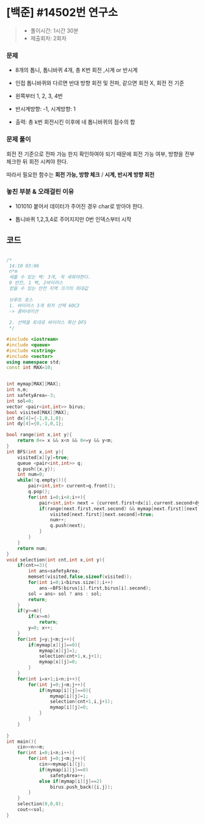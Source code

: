 # [백준] #14502번 연구소

> [문제]: https://www.acmicpc.net/problem/14502
>
> - 풀이시간: 1시간 30분
> - 제출회차: 2회차

### 문제 

- 8개의 톱니, 톱니바퀴 4개,   총 K번 회전 ,시계 or 반시계

- 인접 톱니바퀴와 다르면 반대 방향 회전 및 전파, 같으면 회전 X, 회전 전 기준

- 왼쪽부터  1, 2, 3, 4번
-  반시계방향: -1, 시계방향: 1

- 출력: 총 k번 회전시킨 이후에 네 톱니바퀴의 점수의 합



### 문제 풀이

 회전 전 기준으로 전파 가능 한지 확인하여야 되기 때문에 회전 가능 여부, 방향을 전부 체크한 뒤 회전 시켜야 한다.

따라서 필요한 함수는 **회전 가능, 방향 체크** / **시계, 반시계 방향 회전**

### 놓친 부분 & 오래걸린 이유

- 101010 붙어서 데이터가 주어진 경우 char로 받아야 한다.

- 톱니바퀴 1,2,3,4로 주어지지만 0번 인덱스부터 시작

## 코드

``` c++

/*
 14:10 03:06
 n*m
 세울 수 있는 벽: 3개, 꼭 세워야한다.
 0 빈칸, 1 벽, 2바이러스
 얻을 수 있는 안전 지역 크기의 최대값
 
 브루트 포스
 1. 바이러스 3개 위치 선택 60C3
 -> 콤비네이션
 
 2. 선택을 토대로 바이러스 확산 DFS
 */

#include <iostream>
#include <queue>
#include <cstring>
#include <vector>
using namespace std;
const int MAX=10;


int mymap[MAX][MAX];
int n,m;
int safetyArea=-3;
int sol=0;
vector <pair<int,int>> birus;
bool visited[MAX][MAX];
int dx[4]={-1,0,1,0};
int dy[4]={0,-1,0,1};

bool range(int x,int y){
    return 0<= x && x<n && 0<=y && y<m;
}
int BFS(int x,int y){
    visited[x][y]=true;
    queue <pair<int,int>> q;
    q.push({x,y});
    int num=0;
    while(!q.empty()){
        pair<int,int> current=q.front();
        q.pop();
        for(int i=0;i<4;i++){
            pair<int,int> next = {current.first+dx[i],current.second+dy[i]};
            if(range(next.first,next.second) && mymap[next.first][next.second]==0 && !visited[next.first][next.second]){
                visited[next.first][next.second]=true;
                num++;
                q.push(next);
            }
        }
    }
    return num;
}
void selection(int cnt,int x,int y){
    if(cnt>=3){
        int ans=safetyArea;
        memset(visited,false,sizeof(visited));
        for(int i=0;i<birus.size();i++)
            ans-=BFS(birus[i].first,birus[i].second);
        sol = ans> sol ? ans : sol;
        return;
    }
    if(y>=m){
        if(x>=n)
            return;
        y=0; x++;
    }
    for(int j=y;j<m;j++){
        if(mymap[x][j]==0){
            mymap[x][j]=1;
            selection(cnt+1,x,j+1);
            mymap[x][j]=0;
        }
    }
    for(int i=x+1;i<n;i++){
        for(int j=0;j<m;j++){
            if(mymap[i][j]==0){
                mymap[i][j]=1;
                selection(cnt+1,i,j+1);
                mymap[i][j]=0;
            }
        }
    }
    
}
int main(){
    cin>>n>>m;
    for(int i=0;i<n;i++){
        for(int j=0;j<m;j++){
            cin>>mymap[i][j];
            if(mymap[i][j]==0)
                safetyArea++;
            else if(mymap[i][j]==2)
                birus.push_back({i,j});
        }
    }
    selection(0,0,0);
    cout<<sol;
}

```

